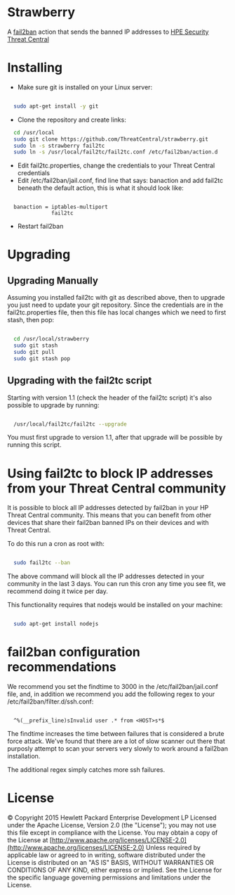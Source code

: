 # Strawberry
A [fail2ban](http://www.fail2ban.org/wiki/index.php/Main_Page) action that 
sends the banned IP addresses to [HPE Security Threat Central](https://threatcentral.io/tc)

# Installing

- Make sure git is installed on your Linux server:
```bash

  sudo apt-get install -y git
```

- Clone the repository and create links:

```bash
  cd /usr/local
  sudo git clone https://github.com/ThreatCentral/strawberry.git
  sudo ln -s strawberry fail2tc
  sudo ln -s /usr/local/fail2tc/fail2tc.conf /etc/fail2ban/action.d
```

- Edit fail2tc.properties, change the credentials to your Threat Central 
credentials
- Edit /etc/fail2ban/jail.conf, find line that says: banaction and add fail2tc
beneath the default action, this is what it should look like:

```

  banaction = iptables-multiport
              fail2tc
```

- Restart fail2ban

# Upgrading

## Upgrading Manually

Assuming you installed fail2tc with git as described above, then to upgrade you
just need to update your git repository. Since the credentials are in the 
fail2tc.properties file, then this file has local changes which we need to first
stash, then pop:

```bash

  cd /usr/local/strawberry
  sudo git stash
  sudo git pull
  sudo git stash pop
```

## Upgrading with the fail2tc script

Starting with version 1.1 (check the header of the fail2tc script) it's also 
possible to upgrade by running:

```bash

  /usr/local/fail2tc/fail2tc --upgrade
```

You must first upgrade to version 1.1, after that upgrade will be possible by
running this script.

# Using fail2tc to block IP addresses from your Threat Central community

It is possible to block all IP addresses detected by fail2ban in your HP Threat
Central community. This means that you can benefit from other devices that share
their fail2ban banned IPs on their devices and with Threat Central.

To do this run a cron as root with:

```bash

  sudo fail2tc --ban
```

The above command will block all the IP addresses detected in your community in
the last 3 days. You can run this cron any time you see fit, we recommend doing 
it twice per day.

This functionality requires that nodejs would be installed on your machine:

```bash

  sudo apt-get install nodejs
```

# fail2ban configuration recommendations

We recommend you set the findtime to 3000 in the /etc/fail2ban/jail.conf file,
and, in addition we recommend you add the following regex to your
/etc/fail2ban/filter.d/ssh.conf:

```

  ^%(__prefix_line)sInvalid user .* from <HOST>s*$
```

The findtime increases the time between failures that is considered a brute
force attack. We've found that there are a lot of slow scanner out there that
purposly attempt to scan your servers very slowly to work around a fail2ban
installation.

The additional regex simply catches more ssh failures.

# License

&copy; Copyright 2015 Hewlett Packard Enterprise Development LP Licensed under the Apache License, Version 2.0 (the "License"); you may not use this file except in compliance with the License. You may obtain a copy of the License at [http://www.apache.org/licenses/LICENSE-2.0](http://www.apache.org/licenses/LICENSE-2.0) Unless required by applicable law or agreed to in writing, software distributed under the License is distributed on an "AS IS" BASIS, WITHOUT WARRANTIES OR CONDITIONS OF ANY KIND, either express or implied. See the License for the specific language governing permissions and limitations under the License.
